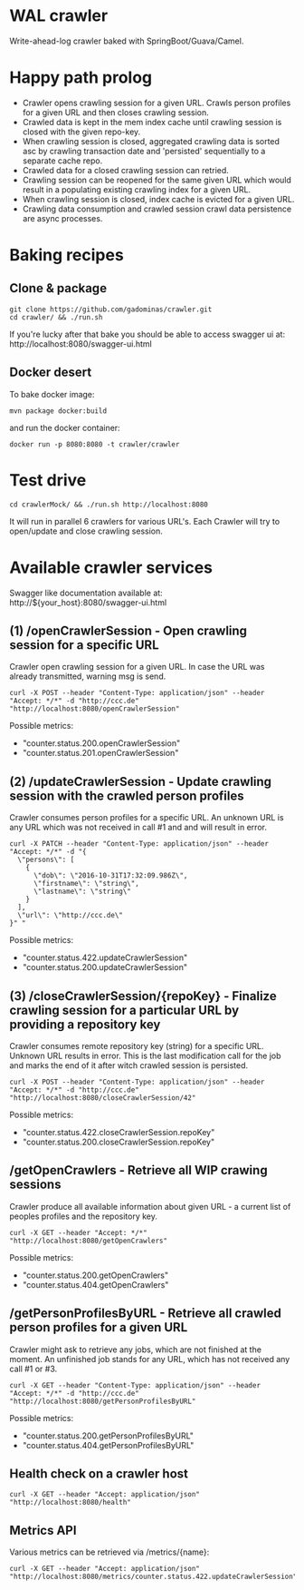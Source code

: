 # WAL crawler
Write-ahead-log crawler baked with SpringBoot/Guava/Camel.

# Happy path prolog
* Crawler opens crawling session for a given URL. Crawls person profiles for a given URL and then closes crawling session.
* Crawled data is kept in the mem index cache until crawling session is closed with the given repo-key.
* When crawling session is closed, aggregated crawling data is sorted asc by crawling transaction date and 'persisted' sequentially to a separate cache repo.
* Crawled data for a closed crawling session can retried.
* Crawling session can be reopened for the same given URL which would result in a populating existing crawling index for a given URL.
* When crawling session is closed, index cache is evicted for a given URL.
* Crawling data consumption and crawled session crawl data persistence are async processes.

# Baking recipes
## Clone & package
```
git clone https://github.com/gadominas/crawler.git
cd crawler/ && ./run.sh
```
If you're lucky after that bake you should be able to access swagger ui at: http://localhost:8080/swagger-ui.html

## Docker desert
To bake docker image:
```
mvn package docker:build
```

and run the docker container:
```
docker run -p 8080:8080 -t crawler/crawler
```

# Test drive
```
cd crawlerMock/ && ./run.sh http://localhost:8080
```

It will run in parallel 6 crawlers for various URL's. Each Crawler will try to open/update and close crawling session.


# Available crawler services
Swagger like documentation available at: http://${your_host}:8080/swagger-ui.html

## (1) /openCrawlerSession - Open crawling session for a specific URL
Crawler open crawling session for a given URL. In case the URL was already transmitted, warning msg is send.

```
curl -X POST --header "Content-Type: application/json" --header "Accept: */*" -d "http://ccc.de" "http://localhost:8080/openCrawlerSession"
```

Possible metrics:
*  "counter.status.200.openCrawlerSession"
*  "counter.status.201.openCrawlerSession"

## (2) /updateCrawlerSession - Update crawling session with the crawled person profiles
Crawler consumes person profiles for a specific URL. An unknown URL is any URL which was not received in call #1 and and will result in error.

```
curl -X PATCH --header "Content-Type: application/json" --header "Accept: */*" -d "{
  \"persons\": [
    {
      \"dob\": \"2016-10-31T17:32:09.986Z\",
      \"firstname\": \"string\",
      \"lastname\": \"string\"
    }
  ],
  \"url\": \"http://ccc.de\"
}" "
```

Possible metrics:
*  "counter.status.422.updateCrawlerSession"
*  "counter.status.200.updateCrawlerSession"


## (3) /closeCrawlerSession/{repoKey} - Finalize crawling session for a particular URL by providing a repository key
Crawler consumes remote repository key (string) for a specific URL. Unknown URL results in error. This is the last modification call for the job and marks the end of it after witch crawled session is persisted.

```
curl -X POST --header "Content-Type: application/json" --header "Accept: */*" -d "http://ccc.de" "http://localhost:8080/closeCrawlerSession/42"
```

Possible metrics:
*  "counter.status.422.closeCrawlerSession.repoKey"
*  "counter.status.200.closeCrawlerSession.repoKey"


## /getOpenCrawlers - Retrieve all WIP crawing sessions
Crawler produce all available information about given URL - a current list of peoples profiles and the repository key.

```
curl -X GET --header "Accept: */*" "http://localhost:8080/getOpenCrawlers"
```

Possible metrics:
*  "counter.status.200.getOpenCrawlers"
*  "counter.status.404.getOpenCrawlers"

## /getPersonProfilesByURL - Retrieve all crawled person profiles for a given URL
Crawler might ask to retrieve any jobs, which are not finished at the moment. An unfinished job stands for any URL, which has not received any call #1 or #3.

```
curl -X GET --header "Content-Type: application/json" --header "Accept: */*" -d "http://ccc.de" "http://localhost:8080/getPersonProfilesByURL"
```

Possible metrics:
*  "counter.status.200.getPersonProfilesByURL"
*  "counter.status.404.getPersonProfilesByURL"

## Health check on a crawler host

```
curl -X GET --header "Accept: application/json" "http://localhost:8080/health"
```

## Metrics API

Various metrics can be retrieved via /metrics/{name}:

```
curl -X GET --header "Accept: application/json" "http://localhost:8080/metrics/counter.status.422.updateCrawlerSession"
```


